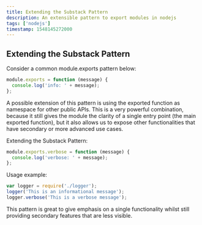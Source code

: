 ```yaml
---
title: Extending the Substack Pattern
description: An extensible pattern to export modules in nodejs
tags: ['nodejs']
timestamp: 1548145272000
---
```


## Extending the Substack Pattern

Consider a common module.exports pattern below:

```js
module.exports = function (message) {
  console.log('info: ' + message);
};
```

A possible extension of this pattern is using the exported function as namespace for other public APIs. This is a very powerful combination, because it still gives the module the clarity of a single entry point (the main exported function), but it also allows us to expose other functionalities that have secondary or more advanced use cases.

Extending the Substack Pattern:

```js
module.exports.verbose = function (message) {
  console.log('verbose: ' + message);
};
```

Usage example:

```js
var logger = require('./logger');
logger('This is an informational message');
logger.verbose('This is a verbose message');
```

This pattern is great to give emphasis on a single functionality whilst still providing secondary features that are less visible.
